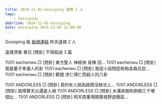 ```yaml
---
title: 2024-11-02-Gossiping 違規 2 人
tags:
    - Gossiping
abbrlink: 2024-11-02-Gossiping
date: Gossiping-2024-11-02 12:00:00
---
```

Gossiping 板 [板規連結](https://www.ptt.cc/bbs/Gossiping/M.1637425085.A.07D.html)
昨天違規 2 人
<!-- more -->

違規清單
單日 [問卦] 不得超過 3 篇

11/01 eachenwu □ [問卦] 東方聖人 神經俠 易陳 回…
11/01 eachenwu □ [問卦] 我是量子幸運人的卦
11/01 eachenwu □ [問卦] 我從小自閉症和帕金森氏症…
11/01 eachenwu □ [問卦] 鄭捷 求仁得仁而殺人的八卦

11/01 ANDORLESS □ [問卦] 真的有人因為路障沒辦法上…
11/01 ANDORLESS □ [問卦] 路障算天災還是人禍
11/01 ANDORLESS □ [問卦] 水溝長樹和倒樹三千哪個比…
11/01 ANDORLESS □ [問卦] 明天周董場開賣視野遮蔽區…